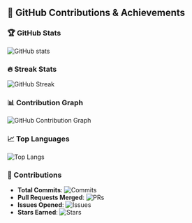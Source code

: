 ## 🚀 GitHub Contributions & Achievements

### 🏆 GitHub Stats
![GitHub stats](https://github-readme-stats.vercel.app/api?username=your-username&show_icons=true&count_private=true&theme=radical)

### 🔥 Streak Stats
![GitHub Streak](https://github-readme-streak-stats.herokuapp.com/?user=your-username&theme=radical)

### 📊 Contribution Graph
![GitHub Contribution Graph](https://github-readme-activity-graph.cyclic.app/graph?username=your-username&theme=react-dark)

### 📈 Top Languages
![Top Langs](https://github-readme-stats.vercel.app/api/top-langs/?username=your-username&layout=compact&theme=radical)

### 🎯 Contributions
- **Total Commits**: ![Commits](https://badgen.net/github/commits/your-username/)
- **Pull Requests Merged**: ![PRs](https://badgen.net/github/prs/your-username/)
- **Issues Opened**: ![Issues](https://badgen.net/github/issues/your-username/)
- **Stars Earned**: ![Stars](https://badgen.net/github/stars/your-username/)

